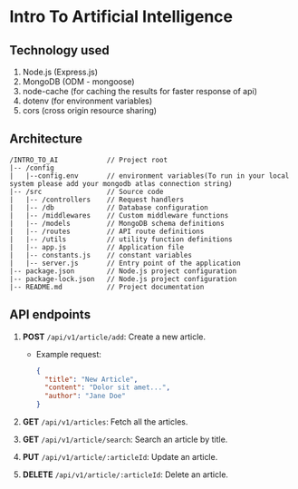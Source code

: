 # Intro To Artificial Intelligence

## Technology used

1. Node.js (Express.js)
2. MongoDB (ODM - mongoose)
3. node-cache (for caching the results for faster response of api)
4. dotenv (for environment variables)
5. cors (cross origin resource sharing)

## Architecture

```plaintext
/INTRO_TO_AI            // Project root
|-- /config
|   |--config.env       // environment variables(To run in your local system please add your mongodb atlas connection string)
|-- /src                // Source code
|   |-- /controllers    // Request handlers
|   |-- /db             // Database configuration
|   |-- /middlewares    // Custom middleware functions
|   |-- /models         // MongoDB schema definitions
|   |-- /routes         // API route definitions
|   |-- /utils          // utility function definitions
|   |-- app.js          // Application file
|   |-- constants.js    // constant variables
|   |-- server.js       // Entry point of the application
|-- package.json        // Node.js project configuration
|-- package-lock.json   // Node.js project configuration
|-- README.md           // Project documentation
```



## API endpoints

1. **POST** `/api/v1/article/add`: Create a new article.
   - Example request:
     ```json
     {
       "title": "New Article",
       "content": "Dolor sit amet...",
       "author": "Jane Doe"
     }
     ```

2. **GET** `/api/v1/articles`: Fetch all the articles.

3. **GET** `/api/v1/article/search`: Search an article by title.

4. **PUT** `/api/v1/article/:articleId`: Update an article.

5. **DELETE** `/api/v1/article/:articleId`: Delete an article.

